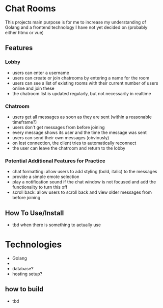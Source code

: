 # Chat Rooms

This projects main purpose is for me to increase my understanding of Golang and a frontend technology I have not yet decided on (probably either htmx or vue)

## Features

### Lobby
- users can enter a username
- users can create or join chatrooms by entering a name for the room
- users can see a list of existing rooms with their current number of users online and join these
- the chatroom list is updated regularly, but not necessarily in realtime

### Chatroom
- users get all messages as soon as they are sent (within a reasonable timeframe?)
- users don't get messages from before joining
- every message shows its user and the time the message was sent
- users can send their own messages (obviously) 
- on lost connection, the client tries to automatically reconnect
- the user can leave the chatroom and return to the lobby

### Potential Additional Features for Practice
- chat formatting: allow users to add styling (bold, italic) to the messages
- provide a simple emote selection
- play a notification sound if the chat window is not focused and add the functionality to turn this off
- scroll back: allow users to scroll back and view older messages from before joining

## How To Use/Install
- tbd when there is something to actually use

# Technologies
- Golang
- <frontend yet to be decided on>
- database? 
- hosting setup?

## how to build
- tbd